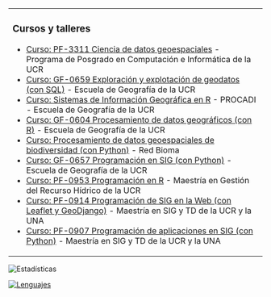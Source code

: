 <table>
  <tr>
    <td valign="top">

### Cursos y talleres
<!-- inicio de cursos y talleres -->
* [Curso: PF-3311 Ciencia de datos geoespaciales](https://pf3311-cienciadatosgeoespaciales.github.io/2025-ii/) - Programa de Posgrado en Computación e Informática de la UCR
* [Curso: GF-0659 Exploración y explotación de geodatos (con SQL)](https://gf0659-exploraciongeodatos.github.io/2025-ii/) - Escuela de Geografía de la UCR
* [Curso: Sistemas de Información Geográfica en R](https://sigenr.github.io/2025-i/) - PROCADI - Escuela de Geografía de la UCR
* [Curso: GF-0604 Procesamiento de datos geográficos (con R)](https://gf0604-procesamientodatosgeograficos.github.io/2025-i) - Escuela de Geografía de la UCR
* [Curso: Procesamiento de datos geoespaciales de biodiversidad (con Python)](https://datos-geoespaciales-biodiversidad.github.io/python/) - Red Bioma
* [Curso: GF-0657 Programación en SIG (con Python)](https://gf0657-programacionsig.github.io/2024-ii/) - Escuela de Geografía de la UCR
* [Curso: PF-0953 Programación en R](https://pf0953-programacionr.github.io/2024-ii/) - Maestría en Gestión del Recurso Hídrico de la UCR
* [Curso: PF-0914 Programación de SIG en la Web (con Leaflet y GeoDjango)](https://pf0914-desarrollosigweb.github.io/2024-i/) - Maestría en SIG y TD de la UCR y la UNA
* [Curso: PF-0907 Programación de aplicaciones en SIG (con Python)](https://pf0907-programacionsig.github.io/2023-ii/) - Maestría en SIG y TD de la UCR y la UNA
<!-- fin de cursos y talleres -->
</td>
</tr></table>

<!--
![Contador](https://profile-counter.glitch.me/{mfvargas}/count.svg)
-->
<img align="right" height="15" src="https://profile-counter.glitch.me/{mfvargas}/count.svg">

![Estadísticas](https://github-readme-stats.vercel.app/api?username=mfvargas)

[![Lenguajes](https://github-readme-stats.vercel.app/api/top-langs/?username=mfvargas)](https://github.com/anuraghazra/github-readme-stats)

<!--
**mfvargas/mfvargas** is a ✨ _special_ ✨ repository because its `README.md` (this file) appears on your GitHub profile.

### Hi there 👋

Here are some ideas to get you started:

- 🔭 I’m currently working on ...
- 🌱 I’m currently learning ...
- 👯 I’m looking to collaborate on ...
- 🤔 I’m looking for help with ...
- 💬 Ask me about ...
- 📫 How to reach me: ...
- 😄 Pronouns: ...
- ⚡ Fun fact: ...
-->
